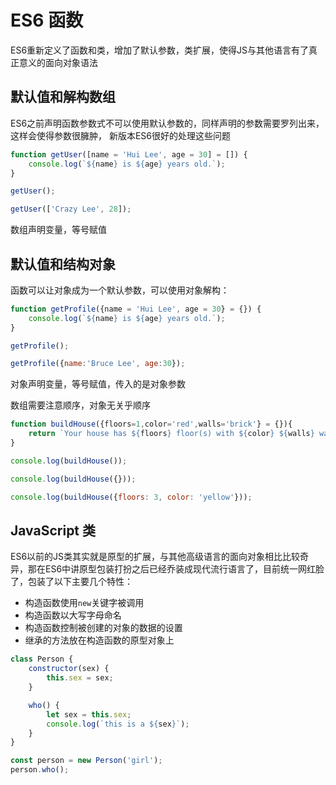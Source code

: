 # ES6 函数

ES6重新定义了函数和类，增加了默认参数，类扩展，使得JS与其他语言有了真正意义的面向对象语法

## 默认值和解构数组

ES6之前声明函数参数式不可以使用默认参数的，同样声明的参数需要罗列出来，这样会使得参数很臃肿，
新版本ES6很好的处理这些问题

```js
function getUser([name = 'Hui Lee', age = 30] = []) {
    console.log(`${name} is ${age} years old.`);
}

getUser();

getUser(['Crazy Lee', 28]);
```

数组声明变量，等号赋值

## 默认值和结构对象

函数可以让对象成为一个默认参数，可以使用对象解构：

```js
function getProfile({name = 'Hui Lee', age = 30} = {}) {
    console.log(`${name} is ${age} years old.`);
}

getProfile();

getProfile({name:'Bruce Lee', age:30});
```
对象声明变量，等号赋值，传入的是对象参数

数组需要注意顺序，对象无关乎顺序

```js
function buildHouse({floors=1,color='red',walls='brick'} = {}){
    return `Your house has ${floors} floor(s) with ${color} ${walls} walls.`;
}

console.log(buildHouse());

console.log(buildHouse({}));

console.log(buildHouse({floors: 3, color: 'yellow'}));
```

## JavaScript 类

ES6以前的JS类其实就是原型的扩展，与其他高级语言的面向对象相比比较奇异，那在ES6中讲原型包装打扮之后已经乔装成现代流行语言了，目前统一网红脸了，包装了以下主要几个特性：

* 构造函数使用`new`关键字被调用
* 构造函数以大写字母命名
* 构造函数控制被创建的对象的数据的设置
* 继承的方法放在构造函数的原型对象上


```js
class Person {
    constructor(sex) {
        this.sex = sex;
    }

    who() {
        let sex = this.sex;
        console.log(`this is a ${sex}`);
    }
}

const person = new Person('girl');
person.who();
```


